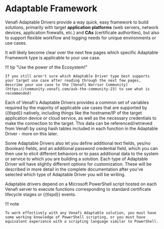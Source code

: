 #  Adaptable Framework

Venafi Adaptable Drivers provide a way quick, easy framework to build solutions, primarily with target **application platforms** (web servers, network devices, application firewalls, etc.) and **CAs** (certificate authorities), but also to support flexible workflow and logging needs for unique environments or use cases.

It will likely become clear over the next few pages which specific Adaptable Framework type is applicable to your use case.

!!! tip "Use the power of the Ecosystem!"

    If you still aren't sure which Adaptable Driver type best supports your target use case after reading through the next few pages, describe your use case to the [Venafi Warrior Community](https://community.venafi.com/ask-the-community-23) to see what is recommended!

Each of Venafi's Adaptable Drivers provides a common set of variables required by the majority of applicable use cases that are supported by {{tlspd}} natively, including things like the hostname/IP of the target application device or cloud service, as well as the necessary credentials to make the connection to the target.
This data can be referenced/retrieved from Venafi by using hash tables included in each function in the Adaptable Driver - more on this later.

Some Adaptable Drivers also let you define additional text fields, yes/no (boolean) fields, and an additional password credential field, which you can then use to elicit different behaviors or to pass additional data to the system or service to which you are building a solution.
Each type of Adaptable Driver will have slightly different options for customization.
These will be described in more detail in the complete documentation after you've selected which type of Adaptable Driver you will be writing. 

Adaptable drivers depend on a Microsoft PowerShell script hosted on each Venafi server to execute functions corresponding to standard certificate lifecycle stages or {{tlspd}} events.

!!! note 

    To work effectively with any Venafi Adaptable solution, you must have some working knowledge of PowerShell scripting, or you must have equivalent experience with a scripting language similar to PowerShell.
